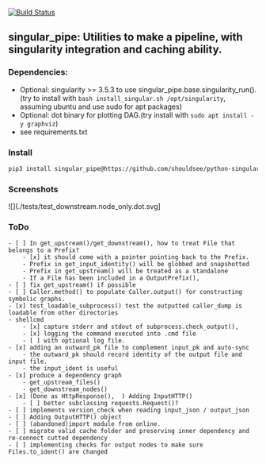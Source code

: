 
[![Build Status](https://travis-ci.com/shouldsee/python-singular-pipe.svg?token=f6G1tkP8yesCfYdyDVrj&branch=master)](https://travis-ci.com/shouldsee/python-singular-pipe)

## singular_pipe: Utilities to make a pipeline, with singularity integration and caching ability.

### Dependencies:

- Optional: singularity >= 3.5.3 to use singular_pipe.base.singularity_run(). (try to install with `bash install_singular.sh /opt/singularity`, assuming ubuntu and use sudo for apt packages)
- Optional: dot binary for plotting DAG.(try install with `sudo apt install -y graphviz`)
- see requirements.txt

### Install

```bash
pip3 install singular_pipe@https://github.com/shouldsee/python-singular-pipe/tarball/master --user
```

### Screenshots

![](./tests/test_downstream.node_only.dot.svg]

### ToDo

    - [ ] In get_upstream()/get_downstream(), how to treat File that belongs to a Prefix?
        - [x] it should come with a pointer pointing back to the Prefix.
        - Prefix in get_input_identity() will be globbed and snapshotted
        - Prefix in get_upstream() will be treated as a standalone
        - If a File has been included in a OutputPrefix(), 
    - [ ] fix get_upstream() if possible 
    - [ ] Caller.method() to populate Caller.output() for constructing symbolic graphs.
    - [x] test_loadable_subprocess() test the outputted caller_dump is loadable from other directories
    - shellcmd
        - [x] capture stderr and stdout of subprocess.check_output(), 
        - [x] logging the command executed into .cmd file
        - [ ] with optional log file.  
    - [x] adding an outward_pk file to complement input_pk and auto-sync
        - the outward_pk should record identity of the output file and input file.
        - the input_ident is useful 
    - [x] produce a dependency graph
        - get_upstream_files()
        - get_downstream_nodes()
    - [x] (Done as HttpResponse(),  ) Adding InputHTTP() 
        - [ ] better subclassing requests.Request()?
    - [ ] implements version_check when reading input_json / output_json
    - [ ] Adding OutputHTTP() object 
    - [ ] (abandoned)import module from online.
    - [ ] migrate valid cache folder and preserving inner dependency and re-connect cutted dependency
    - [ ] implementing checks for output nodes to make sure Files.to_ident() are changed

